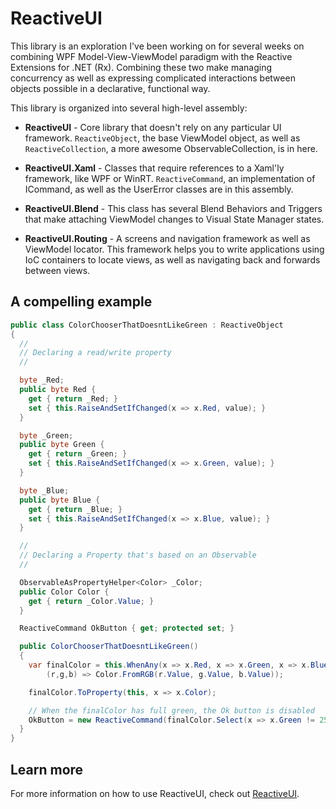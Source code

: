 # ReactiveUI

This library is an exploration I've been working on for several weeks on
combining WPF Model-View-ViewModel paradigm with the Reactive Extensions for
.NET (Rx). Combining these two make managing concurrency as well as expressing
complicated interactions between objects possible in a declarative, functional
way.

This library is organized into several high-level assembly:

- **ReactiveUI** - Core library that doesn't rely on any particular UI
  framework. `ReactiveObject`, the base ViewModel object, as well as
  `ReactiveCollection`, a more awesome ObservableCollection, is in here.

- **ReactiveUI.Xaml** - Classes that require references to a Xaml'ly
  framework, like WPF or WinRT. `ReactiveCommand`, an implementation of
  ICommand, as well as the UserError classes are in this assembly.

- **ReactiveUI.Blend** - This class has several Blend Behaviors and Triggers
  that make attaching ViewModel changes to Visual State Manager states.

- **ReactiveUI.Routing** - A screens and navigation framework as well as
  ViewModel locator. This framework helps you to write applications using IoC
  containers to locate views, as well as navigating back and forwards between
  views.

## A compelling example

```cs
public class ColorChooserThatDoesntLikeGreen : ReactiveObject
{
  //
  // Declaring a read/write property
  //

  byte _Red;
  public byte Red {
    get { return _Red; }
    set { this.RaiseAndSetIfChanged(x => x.Red, value); }
  }

  byte _Green;
  public byte Green {
    get { return _Green; }
    set { this.RaiseAndSetIfChanged(x => x.Green, value); }
  }

  byte _Blue;
  public byte Blue {
    get { return _Blue; }
    set { this.RaiseAndSetIfChanged(x => x.Blue, value); }
  }

  //
  // Declaring a Property that's based on an Observable
  // 

  ObservableAsPropertyHelper<Color> _Color;
  public Color Color {
    get { return _Color.Value; }
  }

  ReactiveCommand OkButton { get; protected set; }

  public ColorChooserThatDoesntLikeGreen()
  {
    var finalColor = this.WhenAny(x => x.Red, x => x.Green, x => x.Blue, 
        (r,g,b) => Color.FromRGB(r.Value, g.Value, b.Value));

    finalColor.ToProperty(this, x => x.Color);

    // When the finalColor has full green, the Ok button is disabled
    OkButton = new ReactiveCommand(finalColor.Select(x => x.Green != 255));
  }
}
```

## Learn more

For more information on how to use ReactiveUI, check out
[ReactiveUI](http://www.reactiveui.net).

